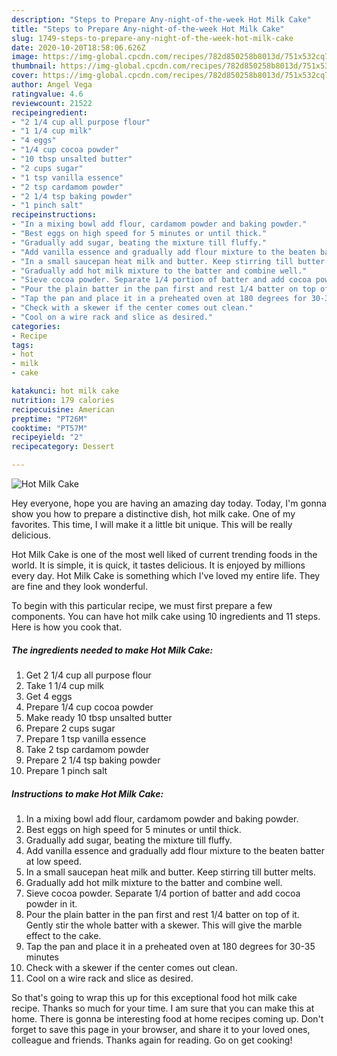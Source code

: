 ```yaml
---
description: "Steps to Prepare Any-night-of-the-week Hot Milk Cake"
title: "Steps to Prepare Any-night-of-the-week Hot Milk Cake"
slug: 1749-steps-to-prepare-any-night-of-the-week-hot-milk-cake
date: 2020-10-20T18:58:06.626Z
image: https://img-global.cpcdn.com/recipes/782d850258b8013d/751x532cq70/hot-milk-cake-recipe-main-photo.jpg
thumbnail: https://img-global.cpcdn.com/recipes/782d850258b8013d/751x532cq70/hot-milk-cake-recipe-main-photo.jpg
cover: https://img-global.cpcdn.com/recipes/782d850258b8013d/751x532cq70/hot-milk-cake-recipe-main-photo.jpg
author: Angel Vega
ratingvalue: 4.6
reviewcount: 21522
recipeingredient:
- "2 1/4 cup all purpose flour"
- "1 1/4 cup milk"
- "4 eggs"
- "1/4 cup cocoa powder"
- "10 tbsp unsalted butter"
- "2 cups sugar"
- "1 tsp vanilla essence"
- "2 tsp cardamom powder"
- "2 1/4 tsp baking powder"
- "1 pinch salt"
recipeinstructions:
- "In a mixing bowl add flour, cardamom powder and baking powder."
- "Best eggs on high speed for 5 minutes or until thick."
- "Gradually add sugar, beating the mixture till fluffy."
- "Add vanilla essence and gradually add flour mixture to the beaten batter at low speed."
- "In a small saucepan heat milk and butter. Keep stirring till butter melts."
- "Gradually add hot milk mixture to the batter and combine well."
- "Sieve cocoa powder. Separate 1/4 portion of batter and add cocoa powder in it."
- "Pour the plain batter in the pan first and rest 1/4 batter on top of it. Gently stir the whole batter with a skewer. This will give the marble effect to the cake."
- "Tap the pan and place it in a preheated oven at 180 degrees for 30-35 minutes"
- "Check with a skewer if the center comes out clean."
- "Cool on a wire rack and slice as desired."
categories:
- Recipe
tags:
- hot
- milk
- cake

katakunci: hot milk cake 
nutrition: 179 calories
recipecuisine: American
preptime: "PT26M"
cooktime: "PT57M"
recipeyield: "2"
recipecategory: Dessert

---
```



![Hot Milk Cake](https://img-global.cpcdn.com/recipes/782d850258b8013d/751x532cq70/hot-milk-cake-recipe-main-photo.jpg)

Hey everyone, hope you are having an amazing day today. Today, I'm gonna show you how to prepare a distinctive dish, hot milk cake. One of my favorites. This time, I will make it a little bit unique. This will be really delicious.

Hot Milk Cake is one of the most well liked of current trending foods in the world. It is simple, it is quick, it tastes delicious. It is enjoyed by millions every day. Hot Milk Cake is something which I've loved my entire life. They are fine and they look wonderful.




To begin with this particular recipe, we must first prepare a few components. You can have hot milk cake using 10 ingredients and 11 steps. Here is how you cook that.

<!--inarticleads1-->

##### The ingredients needed to make Hot Milk Cake:

1. Get 2 1/4 cup all purpose flour
1. Take 1 1/4 cup milk
1. Get 4 eggs
1. Prepare 1/4 cup cocoa powder
1. Make ready 10 tbsp unsalted butter
1. Prepare 2 cups sugar
1. Prepare 1 tsp vanilla essence
1. Take 2 tsp cardamom powder
1. Prepare 2 1/4 tsp baking powder
1. Prepare 1 pinch salt




<!--inarticleads2-->

##### Instructions to make Hot Milk Cake:

1. In a mixing bowl add flour, cardamom powder and baking powder.
1. Best eggs on high speed for 5 minutes or until thick.
1. Gradually add sugar, beating the mixture till fluffy.
1. Add vanilla essence and gradually add flour mixture to the beaten batter at low speed.
1. In a small saucepan heat milk and butter. Keep stirring till butter melts.
1. Gradually add hot milk mixture to the batter and combine well.
1. Sieve cocoa powder. Separate 1/4 portion of batter and add cocoa powder in it.
1. Pour the plain batter in the pan first and rest 1/4 batter on top of it. Gently stir the whole batter with a skewer. This will give the marble effect to the cake.
1. Tap the pan and place it in a preheated oven at 180 degrees for 30-35 minutes
1. Check with a skewer if the center comes out clean.
1. Cool on a wire rack and slice as desired.




So that's going to wrap this up for this exceptional food hot milk cake recipe. Thanks so much for your time. I am sure that you can make this at home. There is gonna be interesting food at home recipes coming up. Don't forget to save this page in your browser, and share it to your loved ones, colleague and friends. Thanks again for reading. Go on get cooking!
